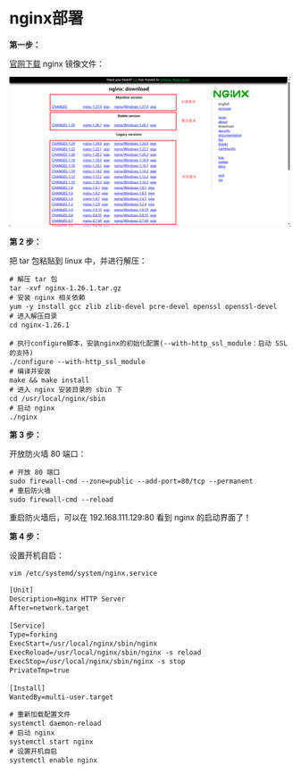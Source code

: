 # nginx部署

**第一步：**

[官网下载](https://nginx.org/en/download.html) nginx 镜像文件：

![image-20240809225208083](./assets/nginx下载.png)



**第 2 步：**

把 tar 包粘贴到 linux 中，并进行解压：

```shell
# 解压 tar 包
tar -xvf nginx-1.26.1.tar.gz
# 安装 nginx 相关依赖
yum -y install gcc zlib zlib-devel pcre-devel openssl openssl-devel
# 进入解压目录
cd nginx-1.26.1

# 执行configure脚本，安装nginx的初始化配置(--with-http_ssl_module：启动 SSL 的支持)
./configure --with-http_ssl_module
# 编译并安装
make && make install
# 进入 nginx 安装目录的 sbin 下
cd /usr/local/nginx/sbin
# 启动 nginx
./nginx
```



**第 3 步：**

开放防火墙 80 端口：

```shell
# 开放 80 端口
sudo firewall-cmd --zone=public --add-port=80/tcp --permanent
# 重启防火墙
sudo firewall-cmd --reload
```

重启防火墙后，可以在 192.168.111.129:80 看到 nginx 的启动界面了！



**第 4 步：**

设置开机自启：

```shell
vim /etc/systemd/system/nginx.service
```

```shell
[Unit]
Description=Nginx HTTP Server
After=network.target

[Service]
Type=forking
ExecStart=/usr/local/nginx/sbin/nginx
ExecReload=/usr/local/nginx/sbin/nginx -s reload
ExecStop=/usr/local/nginx/sbin/nginx -s stop
PrivateTmp=true

[Install]
WantedBy=multi-user.target
```

```shell
# 重新加载配置文件
systemctl daemon-reload
# 启动 nginx
systemctl start nginx
# 设置开机自启
systemctl enable nginx
```